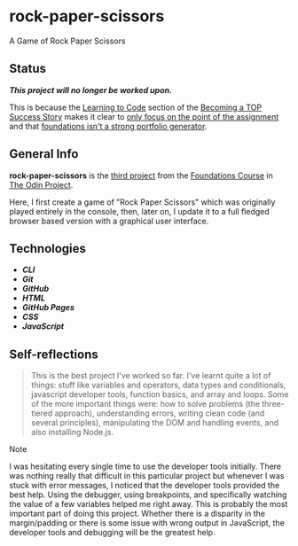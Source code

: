 # rock-paper-scissors
A Game of Rock Paper Scissors

## Status

***This project will no longer be worked upon.***

This is because the [Learning to Code](https://dev.to/theodinproject/learning-code-f56) section of the [Becoming a TOP Success Story](https://dev.to/i3uckwheat/series/16683) makes it clear to [only focus on the point of the assignment](https://dev.to/theodinproject/learning-code-f56) and that [foundations isn't a strong portfolio generator](https://dev.to/theodinproject/learning-code-f56).

## General Info

**rock-paper-scissors** is the [third project](https://www.theodinproject.com/lessons/foundations-rock-paper-scissors) from the [Foundations Course](https://www.theodinproject.com/paths/foundations/courses/foundations) in [The Odin Project](https://www.theodinproject.com/about).

Here, I first create a game of "Rock Paper Scissors" which was originally played entirely in the console, then, later on, I update it to a full fledged browser based version with a graphical user interface.

## Technologies

+ ***CLI***
+ ***Git***
+ ***GitHub***
+ ***HTML***
+ ***GitHub Pages***
+ ***CSS***
+ ***JavaScript***

## Self-reflections

> This is the best project I've worked so far. I've learnt quite a lot of things: stuff like variables and operators, data types and conditionals, javascript developer tools, function basics, and array and loops. Some of the more important things were: how to solve problems (the three-tiered approach), understanding errors, writing clean code (and several principles), manipulating the DOM and handling events, and also installing Node.js.

> [!NOTE]
> I was hesitating every single time to use the developer tools initially. There was nothing really that difficult in this particular project but whenever I was stuck with error messages, I noticed that the developer tools provided the best help. Using the debugger, using breakpoints, and specifically watching the value of a few variables helped me right away. This is probably the most important part of doing this project. Whether there is a disparity in the margin/padding or there is some issue with wrong output in JavaScript, the developer tools and debugging will be the greatest help.
